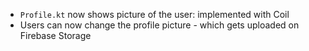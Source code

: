 - `Profile.kt` now shows picture of the user: implemented with Coil
- Users can now change the profile picture - which gets uploaded on Firebase Storage
